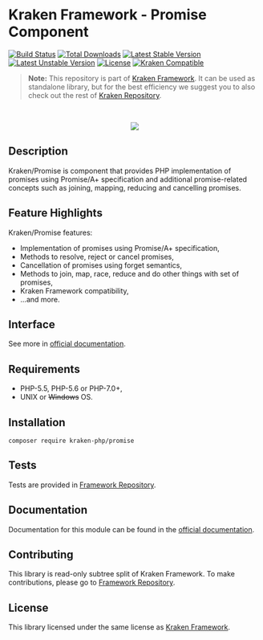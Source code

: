 # Kraken Framework - Promise Component

[![Build Status](https://travis-ci.org/kraken-php/framework.svg)](https://travis-ci.org/kraken-php/framework)
[![Total Downloads](https://poser.pugx.org/kraken-php/promise/downloads)](https://packagist.org/packages/kraken-php/promise) 
[![Latest Stable Version](https://poser.pugx.org/kraken-php/promise/v/stable)](https://packagist.org/packages/kraken-php/promise) 
[![Latest Unstable Version](https://poser.pugx.org/kraken-php/promise/v/unstable)](https://packagist.org/packages/kraken-php/promise) 
[![License](https://poser.pugx.org/kraken-php/framework/license)](https://packagist.org/packages/kraken-php/framework)
[![Kraken Compatible](https://img.shields.io/badge/kraken-compatible-8002af.svg)](https://github.com/kraken-php/framework)

> **Note:** This repository is part of [Kraken Framework][3]. It can be used as standalone library, but for the best 
efficiency we suggest you to also check out the rest of [Kraken Repository][5].

<br>
<p align="center">
<img src="https://avatars2.githubusercontent.com/u/15938282?v=3&s=150" />
</p>

## Description

Kraken/Promise is component that provides PHP implementation of promises using Promise/A+ specification and additional 
promise-related concepts such as joining, mapping, reducing and cancelling promises.

## Feature Highlights

Kraken/Promise features:

* Implementation of promises using Promise/A+ specification,
* Methods to resolve, reject or cancel promises,
* Cancellation of promises using forget semantics,
* Methods to join, map, race, reduce and do other things with set of promises,
* Kraken Framework compatibility,
* ...and more.

## Interface

See more in [official documentation][2].

## Requirements

* PHP-5.5, PHP-5.6 or PHP-7.0+,
* UNIX or ~~Windows~~ OS.

## Installation

```
composer require kraken-php/promise
```

## Tests

Tests are provided in [Framework Repository][3].

## Documentation

Documentation for this module can be found in the [official documentation][2].

## Contributing

This library is read-only subtree split of Kraken Framework. To make contributions, please go to [Framework Repository][3].

## License

This library licensed under the same license as [Kraken Framework][3].

[1]: http://kraken-php.com
[2]: http://kraken-php.com/docs/api-promise
[3]: https://github.com/kraken-php/framework
[4]: https://github.com/kraken-php/kraken
[5]: https://github.com/kraken-php

